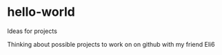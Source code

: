 # hello-world
Ideas for projects

Thinking about possible projects to work on on github with my friend Eli6
